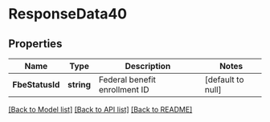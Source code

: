 # ResponseData40

## Properties
Name | Type | Description | Notes
------------ | ------------- | ------------- | -------------
**FbeStatusId** | **string** | Federal benefit enrollment ID | [default to null]

[[Back to Model list]](../README.md#documentation-for-models) [[Back to API list]](../README.md#documentation-for-api-endpoints) [[Back to README]](../README.md)

